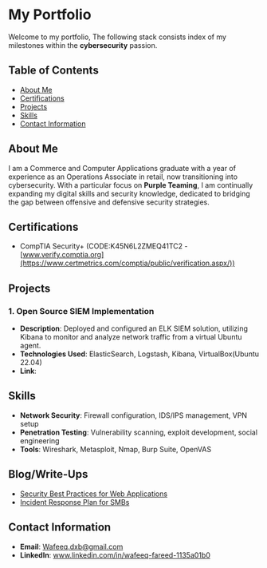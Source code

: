 # My Portfolio #
Welcome to my portfolio, The following stack consists index of my milestones within the <b>cybersecurity</b> passion.
## Table of Contents
- [About Me](#about-me)
- [Certifications](#certifications)
- [Projects](#projects)
- [Skills](#skills)
- [Contact Information](#contact-information)

## About Me
I am a Commerce and Computer Applications graduate with a year of experience as an Operations Associate in retail, now transitioning into cybersecurity. With a particular focus on <b>Purple Teaming</b>, I am continually expanding my digital skills and security knowledge, dedicated to bridging the gap between offensive and defensive security strategies.
## Certifications
- CompTIA Security+ (CODE:K45N6L2ZMEQ41TC2 - [www.verify.comptia.org](https://www.certmetrics.com/comptia/public/verification.aspx/))

## Projects

### 1. Open Source SIEM Implementation
- **Description**: Deployed and configured an ELK SIEM solution, utilizing Kibana to monitor and analyze network traffic from a virtual Ubuntu agent.
- **Technologies Used**: ElasticSearch, Logstash, Kibana, VirtualBox(Ubuntu 22.04)
- **Link**: 


## Skills
- **Network Security**: Firewall configuration, IDS/IPS management, VPN setup
- **Penetration Testing**: Vulnerability scanning, exploit development, social engineering
- **Tools**: Wireshark, Metasploit, Nmap, Burp Suite, OpenVAS

## Blog/Write-Ups
- [Security Best Practices for Web Applications](https://medium.com/@username/security-best-practices)
- [Incident Response Plan for SMBs](https://medium.com/@username/incident-response-plan)

## Contact Information
- **Email**: Wafeeq.dxb@gmail.com
- **LinkedIn**: www.linkedin.com/in/wafeeq-fareed-1135a01b0

<!---
Wafeeq-Fareed/Wafeeq-Fareed is a ✨ special ✨ repository because its `README.md` (this file) appears on your GitHub profile.
You can click the Preview link to take a look at your changes.
--->
